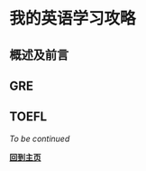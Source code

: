 # 我的英语学习攻略

## 概述及前言

## GRE

## TOEFL

*To be continued*

**<font color=red><a href="/index.html">回到主页</a></font>**
